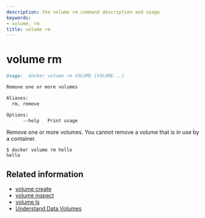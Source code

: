 ```yaml
---
description: the volume rm command description and usage
keywords:
- volume, rm
title: volume rm
---
```


# volume rm

```markdown
Usage:  docker volume rm VOLUME [VOLUME...]

Remove one or more volumes

Aliases:
  rm, remove

Options:
      --help   Print usage
```

Remove one or more volumes. You cannot remove a volume that is in use by a container.

    $ docker volume rm hello
    hello

## Related information

* [volume create](volume_create.md)
* [volume inspect](volume_inspect.md)
* [volume ls](volume_ls.md)
* [Understand Data Volumes](../../tutorials/dockervolumes.md)
